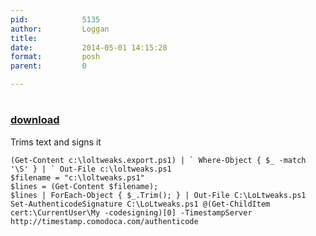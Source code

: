 ```yaml
---
pid:            5135
author:         Loggan
title:          
date:           2014-05-01 14:15:28
format:         posh
parent:         0

---
```


# 

### [download](Scripts\5135.ps1)

Trims text and signs it

```posh
(Get-Content c:\loltweaks.export.ps1) | ` Where-Object { $_ -match '\S' } | ` Out-File c:\loltweaks.ps1
$filename = "c:\loltweaks.ps1"
$lines = (Get-Content $filename);
$lines | ForEach-Object { $_.Trim(); } | Out-File C:\LoLtweaks.ps1
Set-AuthenticodeSignature C:\LoLtweaks.ps1 @(Get-ChildItem cert:\CurrentUser\My -codesigning)[0] -TimestampServer http://timestamp.comodoca.com/authenticode
```
